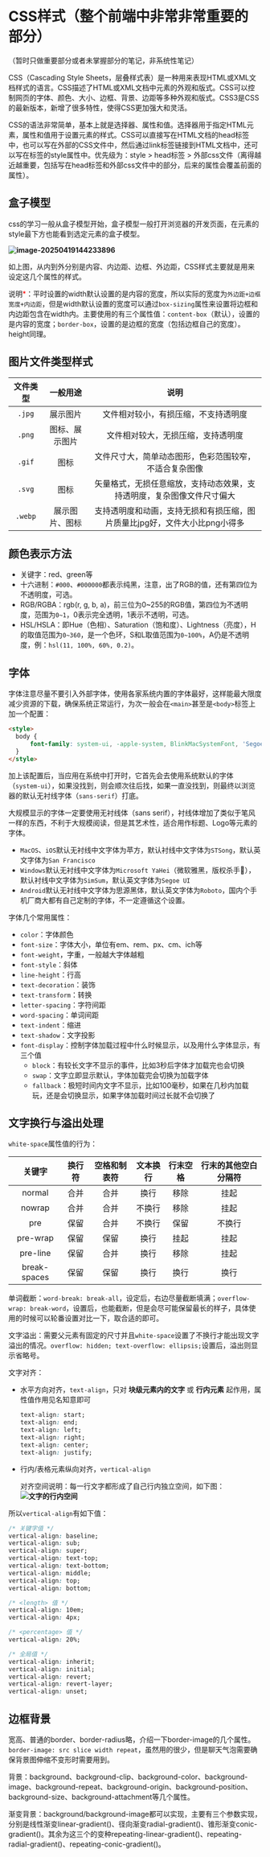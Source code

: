 # CSS样式（整个前端中非常非常重要的部分）

（暂时只做重要部分或者未掌握部分的笔记，非系统性笔记）

CSS（Cascading Style Sheets，层叠样式表）是一种用来表现HTML或XML文档样式的语言。CSS描述了HTML或XML文档中元素的外观和版式。CSS可以控制网页的字体、颜色、大小、边框、背景、边距等多种外观和版式。CSS3是CSS的最新版本，新增了很多特性，使得CSS更加强大和灵活。

CSS的语法非常简单，基本上就是选择器、属性和值。选择器用于指定HTML元素，属性和值用于设置元素的样式。CSS可以直接写在HTML文档的head标签中，也可以写在外部的CSS文件中，然后通过link标签链接到HTML文档中，还可以写在标签的style属性中。优先级为：style > head标签 > 外部css文件（离得越近越重要，包括写在head标签和外部css文件中的部分，后来的属性会覆盖前面的属性）。

## 盒子模型

css的学习一般从盒子模型开始，盒子模型一般打开浏览器的开发页面，在元素的style最下方也能看到选定元素的盒子模型。

**![image-20250419144233896](/images/image-20250419144233896.png)**

如上图，从内到外分别是内容、内边距、边框、外边距，CSS样式主要就是用来设定这几个属性的样式。

说明<font color="red">*</font>：平时设置的width默认设置的是内容的宽度，所以实际的宽度为`外边距+边框宽度+内边距`，但是width默认设置的宽度可以通过`box-sizing`属性来设置将边框和内边距包含在width内。主要使用的有三个属性值：`content-box`（默认），设置的是内容的宽度；`border-box`，设置的是边框的宽度（包括边框自己的宽度）。height同理。

## 图片文件类型样式

| 文件类型 |    一般用途    |                             说明                             |
| :------: | :------------: | :----------------------------------------------------------: |
|  `.jpg`  |    展示图片    |             文件相对较小，有损压缩，不支持透明度             |
|  `.png`  | 图标、展示图片 |              文件相对较大，无损压缩，支持透明度              |
|  `.gif`  |      图标      |    文件尺寸大，简单动态图形，色彩范围较窄，不适合复杂图像    |
|  `.svg`  |      图标      | 矢量格式，无损任意缩放，支持动态效果，支持透明度，复杂图像文件尺寸偏大 |
| `.webp`  | 展示图片、图标 | 支持透明度和动画，支持无损和有损压缩，图片质量比jpg好，文件大小比png小得多 |

## 颜色表示方法

* 关键字：red、green等
* 十六进制：`#000`、`#000000`都表示纯黑，注意，出了RGB的值，还有第四位为不透明度，可选。
* RGB/RGBA：rgb(r, g, b, a)，前三位为0~255的RGB值，第四位为不透明度，范围为`0~1`，0表示完全透明，1表示不透明，可选。
* HSL/HSLA：即Hue（色相）、Saturation（饱和度）、Lightness（亮度），H的取值范围为`0~360`，是一个色环，S和L取值范围为`0~100%`，A仍是不透明度，例：`hsl(11, 100%, 60%, 0.2)`。

## 字体

字体注意尽量不要引入外部字体，使用各家系统内置的字体最好，这样能最大限度减少资源的下载，确保系统正常运行，为次一般会在`<main>`甚至是`<body>`标签上加一个配置：

```html
<style>
  body {
      font-family: system-ui, -apple-system, BlinkMacSystemFont, 'Segoe UI', Roboto, Oxygen, Ubuntu, Cantarell, 'Open Sans', 'Helvetica Neue', sans-serif;
  }
</style>
```

加上该配置后，当应用在系统中打开时，它首先会去使用系统默认的字体（`system-ui`），如果没找到，则会顺次往后找，如果一直没找到，则最终以浏览器的默认无衬线字体（`sans-serif`）打底。

大规模显示的字体一定要使用无衬线体（sans serif），衬线体增加了类似于笔风一样的东西，不利于大规模阅读，但是其艺术性，适合用作标题、Logo等元素的字体。

* `MacOS`、`iOS`默认无衬线中文字体为苹方，默认衬线中文字体为`STSong`，默认英文字体为`San Francisco`
* `Windows`默认无衬线中文字体为`Microsoft YaHei`（微软雅黑，版权杀手🥷），默认衬线中文字体为`SimSum`，默认英文字体为`Segoe UI`
* `Android`默认无衬线中文字体为思源黑体，默认英文字体为`Roboto`，国内个手机厂商大都有自己定制的字体，不一定遵循这个设置。

字体几个常用属性：

* `color`：字体颜色
* `font-size`：字体大小，单位有em、rem、px、cm、ich等
* `font-weight`，字重，一般越大字体越粗
* `font-style`：斜体
* `line-height`：行高
* `text-decoration`：装饰
* `text-transform`：转换
* `letter-spacing`：字符间距
* `word-spacing`：单词间距
* `text-indent`：缩进
* `text-shadow`：文字投影
* `font-display`：控制字体加载过程中什么时候显示，以及用什么字体显示，有三个值
  * `block`：有较长文字不显示的事件，比如3秒后字体才加载完也会切换
  * `swap`：文字立即显示默认，字体加载完会切换为加载字体
  * `fallback`：极短时间内文字不显示，比如100毫秒，如果在几秒内加载玩，还是会切换显示，如果字体加载时间过长就不会切换了

## 文字换行与溢出处理

`white-space`属性值的行为：

|    关键字    | 换行符 | 空格和制表符 | 文本换行 | 行末空格 | 行末的其他空白分隔符 |
| :----------: | :----: | :----------: | :------: | :------: | :------------------: |
|    normal    |  合并  |     合并     |   换行   |   移除   |         挂起         |
|    nowrap    |  合并  |     合并     |  不换行  |   移除   |         挂起         |
|     pre      |  保留  |     合并     |  不换行  |   保留   |        不换行        |
|   pre-wrap   |  保留  |     保留     |   换行   |   挂起   |         挂起         |
|   pre-line   |  保留  |     合并     |   换行   |   移除   |         挂起         |
| break-spaces |  保留  |     保留     |   换行   |   换行   |         换行         |

单词截断：`word-break: break-all`，设定后，右边尽量截断填满；`overflow-wrap: break-word`，设置后，也能截断，但是会尽可能保留最长的样子，具体使用的时候可以轮番设置对比一下，取合适的即可。

文字溢出：需要父元素有固定的尺寸并且`white-space`设置了不换行才能出现文字溢出的情况。`overflow: hidden; text-overflow: ellipsis;`设置后，溢出则显示省略号。

文字对齐：

* 水平方向对齐，`text-align`，只对 **块级元素内的文字** 或 **行内元素** 起作用，属性值作用见名知意即可

  ```css
  text-align: start;
  text-align: end;
  text-align: left;
  text-align: right;
  text-align: center;
  text-align: justify;
  ```

* 行内/表格元素纵向对齐，`vertical-align`

  对齐空间说明：每一行文字都形成了自己行内独立空间，如下图：
  **![文字的行内空间](/images/line-space.png)**

所以`vertical-align`有如下值：
```css
/* 关键字值 */
vertical-align: baseline;
vertical-align: sub;
vertical-align: super;
vertical-align: text-top;
vertical-align: text-bottom;
vertical-align: middle;
vertical-align: top;
vertical-align: bottom;

/* <length> 值 */
vertical-align: 10em;
vertical-align: 4px;

/* <percentage> 值 */
vertical-align: 20%;

/* 全局值 */
vertical-align: inherit;
vertical-align: initial;
vertical-align: revert;
vertical-align: revert-layer;
vertical-align: unset;
```

## 边框背景

宽高、普通的border、border-radius略，介绍一下border-image的几个属性。`border-image: src slice width repeat`，虽然用的很少，但是聊天气泡需要确保背景图伸缩不变形时需要用到。

背景：background、background-clip、background-color、background-image、background-repeat、background-origin、background-position、background-size、background-attachment等几个属性。

渐变背景：background/background-image都可以实现，主要有三个参数实现，分别是线性渐变linear-gradient()、径向渐变radial-gradient()、锥形渐变conic-gradient()。其余为这三个的变种repeating-linear-gradient()、repeating-radial-gradient()、repeating-conic-gradient()。
